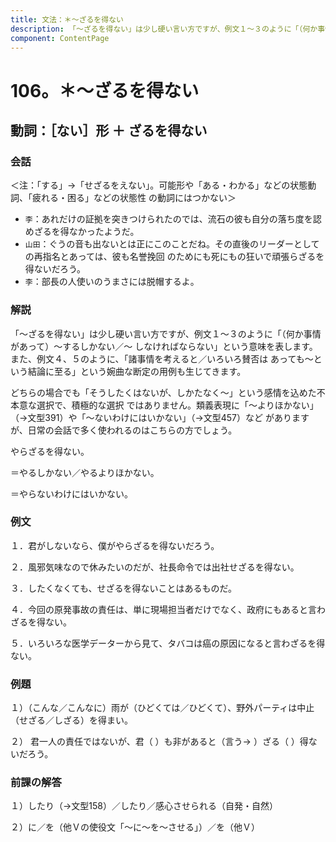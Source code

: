 ```yaml
---
title: 文法：＊～ざるを得ない
description: 「～ざるを得ない」は少し硬い言い方ですが、例文１～３のように「（何か事情があって）～するしかない／～
component: ContentPage
---
```



# 106。＊～ざるを得ない
## 動詞：［ない］形 ＋ ざるを得ない
### 会話
＜注：「する」→「せざるをえない」。可能形や「ある・わかる」などの状態動詞、「疲れる・困る」などの状態性 の動詞にはつかない＞
- `李`：あれだけの証拠を突きつけられたのでは、流石の彼も自分の落ち度を認めざるを得なかったようだ。
- `山田`：ぐうの音も出ないとは正にこのことだね。その直後のリーダーとしての再指名とあっては、彼も名誉挽回 のためにも死にもの狂いで頑張らざるを得ないだろう。
- `李`：部長の人使いのうまさには脱帽するよ。
### 解説
「～ざるを得ない」は少し硬い言い方ですが、例文１～３のように「（何か事情があって）～するしかない／～
しなければならない」という意味を表します。また、例文４、５のように、「諸事情を考えると／いろいろ賛否は あっても～という結論に至る」という婉曲な断定の用例も生じてきます。

どちらの場合でも「そうしたくはないが、しかたなく～」という感情を込めた不本意な選択で、積極的な選択 ではありません。類義表現に「～よりほかない」（→文型391）や「～ないわけにはいかない」（→文型457）など がありますが、日常の会話で多く使われるのはこちらの方でしょう。

やらざるを得ない。

＝やるしかない／やるよりほかない。

＝やらないわけにはいかない。
### 例文
１．君がしないなら、僕がやらざるを得ないだろう。

２．風邪気味なので休みたいのだが、社長命令では出社せざるを得ない。

３．したくなくても、せざるを得ないことはあるものだ。

４．今回の原発事故の責任は、単に現場担当者だけでなく、政府にもあると言わざるを得ない。

５．いろいろな医学データーから見て、タバコは癌の原因になると言わざるを得ない。
### 例題
１）（こんな／こんなに）雨が（ひどくては／ひどくて）、野外パーティは中止（せざる／しざる）を得まい。

２） 君一人の責任ではないが、君（ ）も非があると（言う→ ）ざる（ ）得ないだろう。
### 前課の解答
１）したり（→文型158）／したり／感心させられる（自発・自然）

２）に／を（他Ｖの使役文「～に～を～させる」）／を（他Ｖ）
